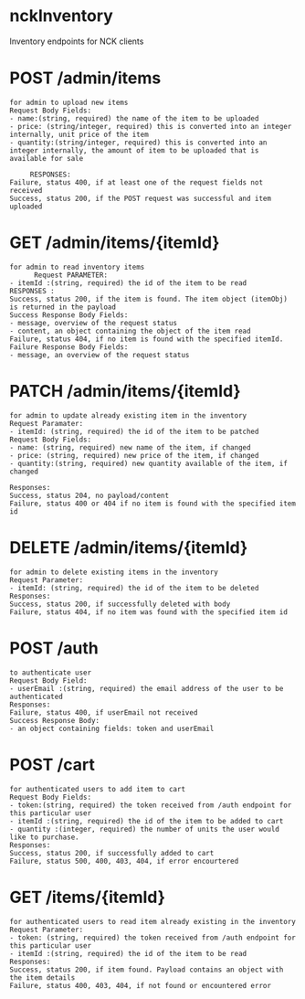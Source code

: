 # nckInventory
Inventory endpoints for NCK clients

# POST	/admin/items
	for admin to upload new items
	Request Body Fields:
	- name:(string, required) the name of the item to be uploaded
	- price: (string/integer, required) this is converted into an integer internally, unit price of the item
	- quantity:(string/integer, required) this is converted into an integer internally, the amount of item to be uploaded that is available for sale

	     RESPONSES:
	Failure, status 400, if at least one of the request fields not received
	Success, status 200, if the POST request was successful and item uploaded

# GET 	/admin/items/{itemId}
	for admin to read inventory items
	      Request PARAMETER:
	- itemId :(string, required) the id of the item to be read
	RESPONSES :
	Success, status 200, if the item is found. The item object (itemObj) is returned in the payload
	Success Response Body Fields:
	- message, overview of the request status
	- content, an object containing the object of the item read
	Failure, status 404, if no item is found with the specified itemId.
	Failure Response Body Fields:
	- message, an overview of the request status

# PATCH	/admin/items/{itemId}
	for admin to update already existing item in the inventory
	Request Paramater:
	- itemId: (string, required) the id of the item to be patched
	Request Body Fields:
	- name: (string, required) new name of the item, if changed
	- price: (string, required) new price of the item, if changed
	- quantity:(string, required) new quantity available of the item, if changed

	Responses:
	Success, status 204, no payload/content
	Failure, status 400 or 404 if no item is found with the specified item id

# DELETE	 /admin/items/{itemId}
	for admin to delete existing items in the inventory
	Request Parameter:
	- itemId: (string, required) the id of the item to be deleted
	Responses:
	Success, status 200, if successfully deleted with body
	Failure, status 404, if no item was found with the specified item id

# POST 	/auth
	to authenticate user
	Request Body Field:
	- userEmail :(string, required) the email address of the user to be authenticated
	Responses:
	Failure, status 400, if userEmail not received
	Success Response Body:
	- an object containing fields: token and userEmail 
	
# POST	 /cart
	for authenticated users to add item to cart
	Request Body Fields:
	- token:(string, required) the token received from /auth endpoint for this particular user
	- itemId :(string, required) the id of the item to be added to cart
	- quantity :(integer, required) the number of units the user would like to purchase. 
	Responses:
	Success, status 200, if successfully added to cart
	Failure, status 500, 400, 403, 404, if error encourtered

# GET 	/items/{itemId}
	for authenticated users to read item already existing in the inventory
	Request Parameter:
	- token: (string, required) the token received from /auth endpoint for this particular user
	- itemId :(string, required) the id of the item to be read
	Responses:
	Success, status 200, if item found. Payload contains an object with the item details
	Failure, status 400, 403, 404, if not found or encountered error
	
	

	
	
			
